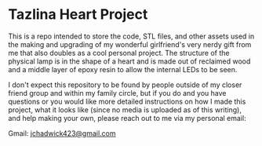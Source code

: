 # Tazlina Heart Project
This is a repo intended to store the code, STL files, and other assets used in the making and upgrading of my wonderful girlfriend's very nerdy gift from me that also doubles as a cool personal project.
The structure of the physical lamp is in the shape of a heart and is made out of reclaimed wood and a middle layer of epoxy resin to allow the internal LEDs to be seen.

I don't expect this repository to be found by people outside of my closer friend group and within my family circle, but if you do and you have questions or you would like more detailed instructions on how I made this project, what it looks like (since no media is uploaded as of this writing), and help making your own, please reach out to me via my personal email:

Gmail: jchadwick423@gmail.com
